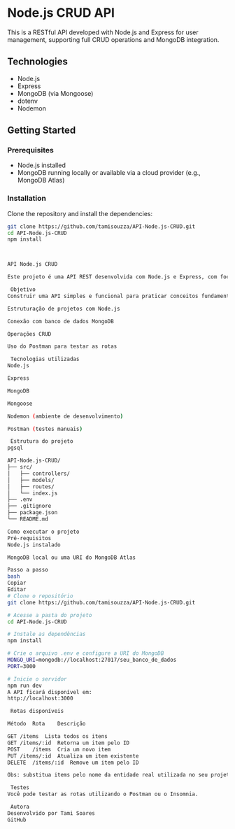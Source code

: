 # Node.js CRUD API

This is a RESTful API developed with Node.js and Express for user management, supporting full CRUD operations and MongoDB integration.

## Technologies

- Node.js
- Express
- MongoDB (via Mongoose)
- dotenv
- Nodemon

## Getting Started

### Prerequisites

- Node.js installed
- MongoDB running locally or available via a cloud provider (e.g., MongoDB Atlas)

### Installation

Clone the repository and install the dependencies:

```bash
git clone https://github.com/tamisouzza/API-Node.js-CRUD.git
cd API-Node.js-CRUD
npm install



API Node.js CRUD

Este projeto é uma API REST desenvolvida com Node.js e Express, com foco em operações CRUD (Create, Read, Update, Delete) utilizando MongoDB como banco de dados.

 Objetivo
Construir uma API simples e funcional para praticar conceitos fundamentais de backend, como:

Estruturação de projetos com Node.js

Conexão com banco de dados MongoDB

Operações CRUD

Uso do Postman para testar as rotas

 Tecnologias utilizadas
Node.js

Express

MongoDB

Mongoose

Nodemon (ambiente de desenvolvimento)

Postman (testes manuais)

 Estrutura do projeto
pgsql

API-Node.js-CRUD/
├── src/
│   ├── controllers/
│   ├── models/
│   ├── routes/
│   └── index.js
├── .env
├── .gitignore
├── package.json
└── README.md

Como executar o projeto
Pré-requisitos
Node.js instalado

MongoDB local ou uma URI do MongoDB Atlas

Passo a passo
bash
Copiar
Editar
# Clone o repositório
git clone https://github.com/tamisouzza/API-Node.js-CRUD.git

# Acesse a pasta do projeto
cd API-Node.js-CRUD

# Instale as dependências
npm install

# Crie o arquivo .env e configure a URI do MongoDB
MONGO_URI=mongodb://localhost:27017/seu_banco_de_dados
PORT=3000

# Inicie o servidor
npm run dev
A API ficará disponível em:
http://localhost:3000

 Rotas disponíveis

Método	Rota	Descrição

GET	/items	Lista todos os itens
GET	/items/:id	Retorna um item pelo ID
POST	/items	Cria um novo item
PUT	/items/:id	Atualiza um item existente
DELETE	/items/:id	Remove um item pelo ID

Obs: substitua items pelo nome da entidade real utilizada no seu projeto, caso seja diferente.

 Testes
Você pode testar as rotas utilizando o Postman ou o Insomnia.

 Autora
Desenvolvido por Tami Soares
GitHub


